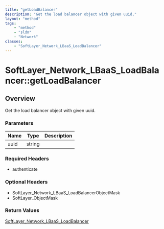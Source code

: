 ```yaml
---
title: "getLoadBalancer"
description: "Get the load balancer object with given uuid."
layout: "method"
tags:
    - "method"
    - "sldn"
    - "Network"
classes:
    - "SoftLayer_Network_LBaaS_LoadBalancer"
---
```

# SoftLayer_Network_LBaaS_LoadBalancer::getLoadBalancer
## Overview 
Get the load balancer object with given uuid. 

### Parameters 
|Name | Type | Description |
| --- | --- | --- |
|uuid| string| |


### Required Headers
* authenticate

### Optional Headers
* SoftLayer_Network_LBaaS_LoadBalancerObjectMask
* SoftLayer_ObjectMask

### Return Values
<a href='/reference/datatypes/SoftLayer_Network_LBaaS_LoadBalancer'>SoftLayer_Network_LBaaS_LoadBalancer </a>
